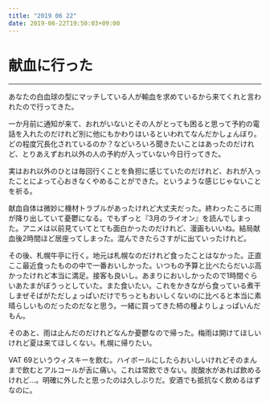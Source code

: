 ```yaml
---
title: "2019 06 22"
date: 2019-06-22T19:50:03+09:00
---
```

# 献血に行った
---
あなたの白血球の型にマッチしている人が輸血を求めているから来てくれと言われたので行ってきた。

一か月前に通知が来て、おれがいないとその人がとっても困ると思って予約の電話を入れたのだけれど別に他にもかわりはいるといわれてなんだかしょんぼり。どの程度冗長化されているのか？などいろいろ聞きたいことはあったのだけれど、とりあえずおれ以外の人の予約が入っていない今日行ってきた。

実はおれ以外のひとは毎回行くことを負担に感じていたのだけれど、おれが入ったことによって心おきなくやめることができた。というような感じじゃないことを祈る。

献血自体は微妙に機材トラブルがあったけれど大丈夫だった。終わったころに雨が降り出していて憂鬱になる。でもずっと『3月のライオン』を読んでしまった。アニメは以前見ていてとても面白かったのだけれど、漫画もいいね。結局献血後2時間ほど居座ってしまった。混んできたらさすがに出ていったけれど。

その後、札幌牛亭に行く。地元は札幌なのだけれど食ったことはなかった。正直ここ最近食ったものの中で一番おいしかった。いつもの予算と比べたらだいぶ高かったけれど本当に満足。接客も良いし。あまりにおいしかったので1時間ぐらいあたまがぼうっとしていた。また食いたい。これをかきながら食っている煮干しまぜそばがただしょっぱいだけでちっともおいしくないのに比べると本当に素晴らしいものだったのだなと思う。一緒に買ってきた柿の種よりしょっぱいんだもん。

そのあと、雨は止んだのだけれどなんか憂鬱なので帰った。梅雨は開けてほしいけれど夏は来てほしくない。札幌に帰りたい。

VAT 69というウィスキーを飲む。ハイボールにしたらおいしいけれどそのまんまで飲むとアルコールが舌に痛い。これは常飲できない。炭酸水があれば飲めるけれど…。明確に外したと思ったのは久しぶりだ。安酒でも抵抗なく飲めるはずなのに。